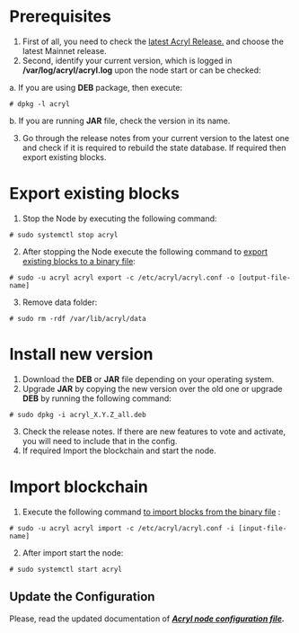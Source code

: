 # Prerequisites

1. First of all, you need to check the [latest Acryl Release.](https://github.com/acrylplatform/Acryl/releases) and choose the latest Mainnet release.
2. Second, identify your current version, which is logged in **/var/log/acryl/acryl.log** upon the node start or can be checked:

  a. If you are using **DEB**  package, then execute:
```
# dpkg -l acryl
```
  b. If you are running **JAR** file, check the version in its name.

3. Go through the release notes from your current version to the latest one and check if it is required to rebuild the state database. If required then export existing blocks.

# Export existing blocks

1. Stop the Node by executing the following command:
```
# sudo systemctl stop acryl
```
2. After stopping the Node execute the following command to [export existing blocks to a binary file](/acryl-node/options-for-getting-actual-blockchain/export-and-import-from-the-blockchain.md):
```
# sudo -u acryl acryl export -c /etc/acryl/acryl.conf -o [output-file-name]
```
3. Remove data folder:
```
# sudo rm -rdf /var/lib/acryl/data
```

# Install new version

1. Download the **DEB** or **JAR** file depending on your operating system.
2. Upgrade **JAR** by copying the new version over the old one or upgrade **DEB** by running the following command:
```
# sudo dpkg -i acryl_X.Y.Z_all.deb
```
3. Check the release notes. If there are new features to vote and activate, you will need to include that in the config.
4. If required Import the blockchain and start the node.

# Import blockchain

1. Execute the following command [to import blocks from the binary file](/acryl-node/options-for-getting-actual-blockchain/import-from-the-blockchain.md) :
```
# sudo -u acryl acryl import -c /etc/acryl/acryl.conf -i [input-file-name]
```
2. After import start the node:
```
# sudo systemctl start acryl
```

## Update the Configuration

Please, read the updated documentation of [_**Acryl node configuration file**_](/acryl-node/configuration-parameters.md)_**.**_
